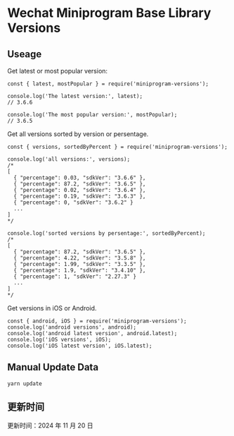 
# Wechat Miniprogram Base Library Versions

## Useage

Get latest or most popular version:

```;
const { latest, mostPopular } = require('miniprogram-versions');

console.log('The latest version:', latest);
// 3.6.6

console.log('The most popular version:', mostPopular);
// 3.6.5

```

Get all versions sorted by version or persentage.

```
const { versions, sortedByPercent } = require('miniprogram-versions');

console.log('all versions:', versions);
/*
[
  { "percentage": 0.03, "sdkVer": "3.6.6" },
  { "percentage": 87.2, "sdkVer": "3.6.5" },
  { "percentage": 0.02, "sdkVer": "3.6.4" },
  { "percentage": 0.19, "sdkVer": "3.6.3" },
  { "percentage": 0, "sdkVer": "3.6.2" }
  ...
]
*/

console.log('sorted versions by persentage:', sortedByPercent);
/*
[
  { "percentage": 87.2, "sdkVer": "3.6.5" },
  { "percentage": 4.22, "sdkVer": "3.5.8" },
  { "percentage": 1.99, "sdkVer": "3.3.5" },
  { "percentage": 1.9, "sdkVer": "3.4.10" },
  { "percentage": 1, "sdkVer": "2.27.3" }
  ...
]
*/
```

Get versions in iOS or Android.

```
const { android, iOS } = require('miniprogram-versions');
console.log('android versions', android);
console.log('android latest version', android.latest);
console.log('iOS versions', iOS);
console.log('iOS latest version', iOS.latest);
```

## Manual Update Data

```
yarn update
```

## 更新时间

更新时间：2024 年 11 月 20 日
